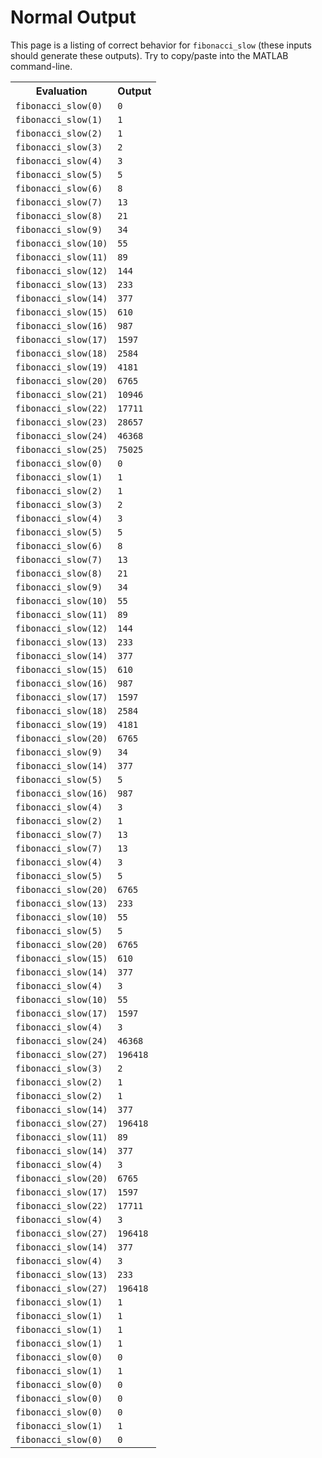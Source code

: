 
# Normal Output

This page is a listing of correct behavior for `fibonacci_slow` (these inputs should generate these outputs). Try to copy/paste into the MATLAB command-line.

<table><tr><th>Evaluation</th><th>Output</th></tr><tr><td><code>fibonacci_slow(0)</code></td><td><code>0</code></td></tr><tr><td><code>fibonacci_slow(1)</code></td><td><code>1</code></td></tr><tr><td><code>fibonacci_slow(2)</code></td><td><code>1</code></td></tr><tr><td><code>fibonacci_slow(3)</code></td><td><code>2</code></td></tr><tr><td><code>fibonacci_slow(4)</code></td><td><code>3</code></td></tr><tr><td><code>fibonacci_slow(5)</code></td><td><code>5</code></td></tr><tr><td><code>fibonacci_slow(6)</code></td><td><code>8</code></td></tr><tr><td><code>fibonacci_slow(7)</code></td><td><code>13</code></td></tr><tr><td><code>fibonacci_slow(8)</code></td><td><code>21</code></td></tr><tr><td><code>fibonacci_slow(9)</code></td><td><code>34</code></td></tr><tr><td><code>fibonacci_slow(10)</code></td><td><code>55</code></td></tr><tr><td><code>fibonacci_slow(11)</code></td><td><code>89</code></td></tr><tr><td><code>fibonacci_slow(12)</code></td><td><code>144</code></td></tr><tr><td><code>fibonacci_slow(13)</code></td><td><code>233</code></td></tr><tr><td><code>fibonacci_slow(14)</code></td><td><code>377</code></td></tr><tr><td><code>fibonacci_slow(15)</code></td><td><code>610</code></td></tr><tr><td><code>fibonacci_slow(16)</code></td><td><code>987</code></td></tr><tr><td><code>fibonacci_slow(17)</code></td><td><code>1597</code></td></tr><tr><td><code>fibonacci_slow(18)</code></td><td><code>2584</code></td></tr><tr><td><code>fibonacci_slow(19)</code></td><td><code>4181</code></td></tr><tr><td><code>fibonacci_slow(20)</code></td><td><code>6765</code></td></tr><tr><td><code>fibonacci_slow(21)</code></td><td><code>10946</code></td></tr><tr><td><code>fibonacci_slow(22)</code></td><td><code>17711</code></td></tr><tr><td><code>fibonacci_slow(23)</code></td><td><code>28657</code></td></tr><tr><td><code>fibonacci_slow(24)</code></td><td><code>46368</code></td></tr><tr><td><code>fibonacci_slow(25)</code></td><td><code>75025</code></td></tr><tr><td><code>fibonacci_slow(0)</code></td><td><code>0</code></td></tr><tr><td><code>fibonacci_slow(1)</code></td><td><code>1</code></td></tr><tr><td><code>fibonacci_slow(2)</code></td><td><code>1</code></td></tr><tr><td><code>fibonacci_slow(3)</code></td><td><code>2</code></td></tr><tr><td><code>fibonacci_slow(4)</code></td><td><code>3</code></td></tr><tr><td><code>fibonacci_slow(5)</code></td><td><code>5</code></td></tr><tr><td><code>fibonacci_slow(6)</code></td><td><code>8</code></td></tr><tr><td><code>fibonacci_slow(7)</code></td><td><code>13</code></td></tr><tr><td><code>fibonacci_slow(8)</code></td><td><code>21</code></td></tr><tr><td><code>fibonacci_slow(9)</code></td><td><code>34</code></td></tr><tr><td><code>fibonacci_slow(10)</code></td><td><code>55</code></td></tr><tr><td><code>fibonacci_slow(11)</code></td><td><code>89</code></td></tr><tr><td><code>fibonacci_slow(12)</code></td><td><code>144</code></td></tr><tr><td><code>fibonacci_slow(13)</code></td><td><code>233</code></td></tr><tr><td><code>fibonacci_slow(14)</code></td><td><code>377</code></td></tr><tr><td><code>fibonacci_slow(15)</code></td><td><code>610</code></td></tr><tr><td><code>fibonacci_slow(16)</code></td><td><code>987</code></td></tr><tr><td><code>fibonacci_slow(17)</code></td><td><code>1597</code></td></tr><tr><td><code>fibonacci_slow(18)</code></td><td><code>2584</code></td></tr><tr><td><code>fibonacci_slow(19)</code></td><td><code>4181</code></td></tr><tr><td><code>fibonacci_slow(20)</code></td><td><code>6765</code></td></tr><tr><td><code>fibonacci_slow(9)</code></td><td><code>34</code></td></tr><tr><td><code>fibonacci_slow(14)</code></td><td><code>377</code></td></tr><tr><td><code>fibonacci_slow(5)</code></td><td><code>5</code></td></tr><tr><td><code>fibonacci_slow(16)</code></td><td><code>987</code></td></tr><tr><td><code>fibonacci_slow(4)</code></td><td><code>3</code></td></tr><tr><td><code>fibonacci_slow(2)</code></td><td><code>1</code></td></tr><tr><td><code>fibonacci_slow(7)</code></td><td><code>13</code></td></tr><tr><td><code>fibonacci_slow(7)</code></td><td><code>13</code></td></tr><tr><td><code>fibonacci_slow(4)</code></td><td><code>3</code></td></tr><tr><td><code>fibonacci_slow(5)</code></td><td><code>5</code></td></tr><tr><td><code>fibonacci_slow(20)</code></td><td><code>6765</code></td></tr><tr><td><code>fibonacci_slow(13)</code></td><td><code>233</code></td></tr><tr><td><code>fibonacci_slow(10)</code></td><td><code>55</code></td></tr><tr><td><code>fibonacci_slow(5)</code></td><td><code>5</code></td></tr><tr><td><code>fibonacci_slow(20)</code></td><td><code>6765</code></td></tr><tr><td><code>fibonacci_slow(15)</code></td><td><code>610</code></td></tr><tr><td><code>fibonacci_slow(14)</code></td><td><code>377</code></td></tr><tr><td><code>fibonacci_slow(4)</code></td><td><code>3</code></td></tr><tr><td><code>fibonacci_slow(10)</code></td><td><code>55</code></td></tr><tr><td><code>fibonacci_slow(17)</code></td><td><code>1597</code></td></tr><tr><td><code>fibonacci_slow(4)</code></td><td><code>3</code></td></tr><tr><td><code>fibonacci_slow(24)</code></td><td><code>46368</code></td></tr><tr><td><code>fibonacci_slow(27)</code></td><td><code>196418</code></td></tr><tr><td><code>fibonacci_slow(3)</code></td><td><code>2</code></td></tr><tr><td><code>fibonacci_slow(2)</code></td><td><code>1</code></td></tr><tr><td><code>fibonacci_slow(2)</code></td><td><code>1</code></td></tr><tr><td><code>fibonacci_slow(14)</code></td><td><code>377</code></td></tr><tr><td><code>fibonacci_slow(27)</code></td><td><code>196418</code></td></tr><tr><td><code>fibonacci_slow(11)</code></td><td><code>89</code></td></tr><tr><td><code>fibonacci_slow(14)</code></td><td><code>377</code></td></tr><tr><td><code>fibonacci_slow(4)</code></td><td><code>3</code></td></tr><tr><td><code>fibonacci_slow(20)</code></td><td><code>6765</code></td></tr><tr><td><code>fibonacci_slow(17)</code></td><td><code>1597</code></td></tr><tr><td><code>fibonacci_slow(22)</code></td><td><code>17711</code></td></tr><tr><td><code>fibonacci_slow(4)</code></td><td><code>3</code></td></tr><tr><td><code>fibonacci_slow(27)</code></td><td><code>196418</code></td></tr><tr><td><code>fibonacci_slow(14)</code></td><td><code>377</code></td></tr><tr><td><code>fibonacci_slow(4)</code></td><td><code>3</code></td></tr><tr><td><code>fibonacci_slow(13)</code></td><td><code>233</code></td></tr><tr><td><code>fibonacci_slow(27)</code></td><td><code>196418</code></td></tr><tr><td><code>fibonacci_slow(1)</code></td><td><code>1</code></td></tr><tr><td><code>fibonacci_slow(1)</code></td><td><code>1</code></td></tr><tr><td><code>fibonacci_slow(1)</code></td><td><code>1</code></td></tr><tr><td><code>fibonacci_slow(1)</code></td><td><code>1</code></td></tr><tr><td><code>fibonacci_slow(0)</code></td><td><code>0</code></td></tr><tr><td><code>fibonacci_slow(1)</code></td><td><code>1</code></td></tr><tr><td><code>fibonacci_slow(0)</code></td><td><code>0</code></td></tr><tr><td><code>fibonacci_slow(0)</code></td><td><code>0</code></td></tr><tr><td><code>fibonacci_slow(0)</code></td><td><code>0</code></td></tr><tr><td><code>fibonacci_slow(1)</code></td><td><code>1</code></td></tr><tr><td><code>fibonacci_slow(0)</code></td><td><code>0</code></td></tr></table>
